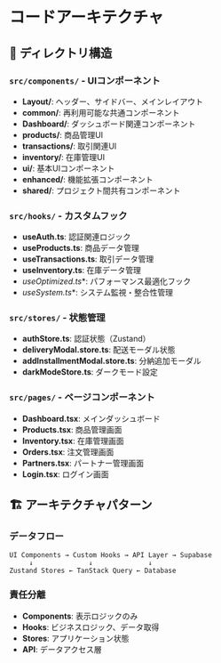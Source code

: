 # コードアーキテクチャ

## 📁 ディレクトリ構造

### `src/components/` - UIコンポーネント
- **Layout/**: ヘッダー、サイドバー、メインレイアウト
- **common/**: 再利用可能な共通コンポーネント
- **Dashboard/**: ダッシュボード関連コンポーネント
- **products/**: 商品管理UI
- **transactions/**: 取引関連UI
- **inventory/**: 在庫管理UI
- **ui/**: 基本UIコンポーネント
- **enhanced/**: 機能拡張コンポーネント
- **shared/**: プロジェクト間共有コンポーネント

### `src/hooks/` - カスタムフック
- **useAuth.ts**: 認証関連ロジック
- **useProducts.ts**: 商品データ管理
- **useTransactions.ts**: 取引データ管理
- **useInventory.ts**: 在庫データ管理
- **useOptimized*.ts**: パフォーマンス最適化フック
- **useSystem*.ts**: システム監視・整合性管理

### `src/stores/` - 状態管理
- **authStore.ts**: 認証状態（Zustand）
- **deliveryModal.store.ts**: 配送モーダル状態
- **addInstallmentModal.store.ts**: 分納追加モーダル
- **darkModeStore.ts**: ダークモード設定

### `src/pages/` - ページコンポーネント
- **Dashboard.tsx**: メインダッシュボード
- **Products.tsx**: 商品管理画面
- **Inventory.tsx**: 在庫管理画面
- **Orders.tsx**: 注文管理画面
- **Partners.tsx**: パートナー管理画面
- **Login.tsx**: ログイン画面

## 🏗️ アーキテクチャパターン

### データフロー
```
UI Components → Custom Hooks → API Layer → Supabase
     ↓              ↓              ↓
Zustand Stores ← TanStack Query ← Database
```

### 責任分離
- **Components**: 表示ロジックのみ
- **Hooks**: ビジネスロジック、データ取得
- **Stores**: アプリケーション状態
- **API**: データアクセス層